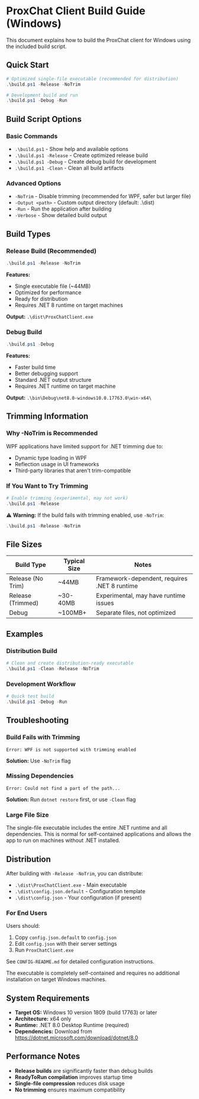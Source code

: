 # ProxChat Client Build Guide (Windows)

This document explains how to build the ProxChat client for Windows using the included build script.

## Quick Start

```powershell
# Optimized single-file executable (recommended for distribution)
.\build.ps1 -Release -NoTrim

# Development build and run
.\build.ps1 -Debug -Run
```

## Build Script Options

### Basic Commands

- `.\build.ps1` - Show help and available options
- `.\build.ps1 -Release` - Create optimized release build
- `.\build.ps1 -Debug` - Create debug build for development
- `.\build.ps1 -Clean` - Clean all build artifacts

### Advanced Options

- `-NoTrim` - Disable trimming (recommended for WPF, safer but larger file)
- `-Output <path>` - Custom output directory (default: .\dist)
- `-Run` - Run the application after building
- `-Verbose` - Show detailed build output

## Build Types

### Release Build (Recommended)

```powershell
.\build.ps1 -Release -NoTrim
```

**Features:**

- Single executable file (~44MB)
- Optimized for performance
- Ready for distribution
- Requires .NET 8 runtime on target machines

**Output:** `.\dist\ProxChatClient.exe`

### Debug Build

```powershell
.\build.ps1 -Debug
```

**Features:**

- Faster build time
- Better debugging support
- Standard .NET output structure
- Requires .NET runtime on target machine

**Output:** `.\bin\Debug\net8.0-windows10.0.17763.0\win-x64\`

## Trimming Information

### Why -NoTrim is Recommended

WPF applications have limited support for .NET trimming due to:

- Dynamic type loading in WPF
- Reflection usage in UI frameworks
- Third-party libraries that aren't trim-compatible

### If You Want to Try Trimming

```powershell
# Enable trimming (experimental, may not work)
.\build.ps1 -Release
```

⚠️ **Warning:** If the build fails with trimming enabled, use `-NoTrim`:

```powershell
.\build.ps1 -Release -NoTrim
```

## File Sizes

| Build Type        | Typical Size | Notes                                        |
| ----------------- | ------------ | -------------------------------------------- |
| Release (No Trim) | ~44MB        | Framework-dependent, requires .NET 8 runtime |
| Release (Trimmed) | ~30-40MB     | Experimental, may have runtime issues        |
| Debug             | ~100MB+      | Separate files, not optimized                |

## Examples

### Distribution Build

```powershell
# Clean and create distribution-ready executable
.\build.ps1 -Clean -Release -NoTrim
```

### Development Workflow

```powershell
# Quick test build
.\build.ps1 -Debug -Run
```

## Troubleshooting

### Build Fails with Trimming

```
Error: WPF is not supported with trimming enabled
```

**Solution:** Use `-NoTrim` flag

### Missing Dependencies

```
Error: Could not find a part of the path...
```

**Solution:** Run `dotnet restore` first, or use `-Clean` flag

### Large File Size

The single-file executable includes the entire .NET runtime and all dependencies. This is normal for self-contained applications and allows the app to run on machines without .NET installed.

## Distribution

After building with `-Release -NoTrim`, you can distribute:

- `.\dist\ProxChatClient.exe` - Main executable
- `.\dist\config.json.default` - Configuration template
- `.\dist\config.json` - Your configuration (if present)

### For End Users

Users should:

1. Copy `config.json.default` to `config.json`
2. Edit `config.json` with their server settings
3. Run `ProxChatClient.exe`

See `CONFIG-README.md` for detailed configuration instructions.

The executable is completely self-contained and requires no additional installation on target Windows machines.

## System Requirements

- **Target OS:** Windows 10 version 1809 (build 17763) or later
- **Architecture:** x64 only
- **Runtime:** .NET 8.0 Desktop Runtime (required)
- **Dependencies:** Download from https://dotnet.microsoft.com/download/dotnet/8.0

## Performance Notes

- **Release builds** are significantly faster than debug builds
- **ReadyToRun compilation** improves startup time
- **Single-file compression** reduces disk usage
- **No trimming** ensures maximum compatibility
